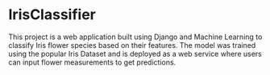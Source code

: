 # IrisClassifier
This project is a web application built using Django and Machine Learning to classify Iris flower species based on their features. The model was trained using the popular Iris Dataset and is deployed as a web service where users can input flower measurements to get predictions. 
